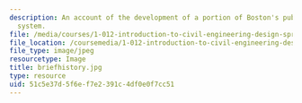 ```yaml
---
description: An account of the development of a portion of Boston's public transportation
  system.
file: /media/courses/1-012-introduction-to-civil-engineering-design-spring-2002/51c5e37d5f6ef7e2391c4df0e0f7cc51_briefhistory.jpg
file_location: /coursemedia/1-012-introduction-to-civil-engineering-design-spring-2002/51c5e37d5f6ef7e2391c4df0e0f7cc51_briefhistory.jpg
file_type: image/jpeg
resourcetype: Image
title: briefhistory.jpg
type: resource
uid: 51c5e37d-5f6e-f7e2-391c-4df0e0f7cc51
---
```

